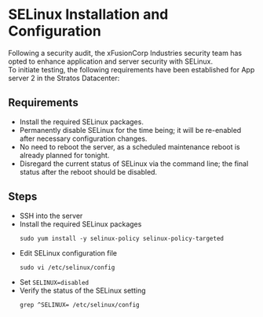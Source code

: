# SELinux Installation and Configuration

Following a security audit, the xFusionCorp Industries security team has opted to enhance application and server security with SELinux. \
To initiate testing, the following requirements have been established for App server 2 in the Stratos Datacenter:

## Requirements
- Install the required SELinux packages.
- Permanently disable SELinux for the time being; it will be re-enabled after necessary configuration changes.
- No need to reboot the server, as a scheduled maintenance reboot is already planned for tonight.
- Disregard the current status of SELinux via the command line; the final status after the reboot should be disabled.

## Steps
- SSH into the server
- Install the required SELinux packages
  ```console
  sudo yum install -y selinux-policy selinux-policy-targeted
  ```
- Edit SELinux configuration file
  ```console
  sudo vi /etc/selinux/config
  ```
- Set `SELINUX=disabled`
- Verify the status of the SELinux setting
  ```console
  grep ^SELINUX= /etc/selinux/config
  ```
